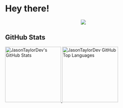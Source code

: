 # Hey there!


<p align="center">
    <a href="https://linkedin.com/in/ekangal"><img src="https://img.shields.io/badge/-LinkedIn-2D2B55?style=flat-square&logo=linkedin&logoColor=white"/></a>
</p>

## GitHub Stats

<a href="https://github.com/jasontaylordev">
  <img height="180em" src="https://github-readme-stats.vercel.app/api?username=JasonTaylorDev&show_icons=true&theme=shades-of-purple&count_private=true" alt="JasonTaylorDev's GitHub Stats" />
  <img height="180em" src="https://github-readme-stats.vercel.app/api/top-langs/?username=JasonTaylorDev&theme=shades-of-purple&layout=compact" 
    alt="JasonTaylorDev GitHub Top Languages" />
</a>
